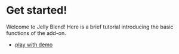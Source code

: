 # Get started!

Welcome to Jelly Blend! Here is a brief tutorial introducing the basic functions of the add-on.

- [play with demo](./play_with_the_demo.md)